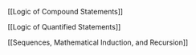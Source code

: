 [[Logic of Compound Statements]]

[[Logic of Quantified Statements]]

[[Sequences, Mathematical Induction, and Recursion]]